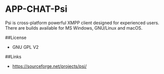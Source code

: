 # APP-CHAT-Psi
Psi is cross-platform powerful XMPP client designed for experienced users. There are builds available for MS Windows, GNU/Linux and macOS.

##License
* GNU GPL V2

##Links
* https://sourceforge.net/projects/psi/
